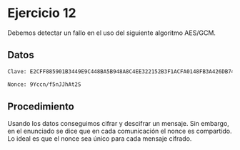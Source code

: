 # Ejercicio 12

Debemos detectar un fallo en el uso del siguiente algoritmo AES/GCM.

## Datos

```bash
Clave: E2CFF885901B3449E9C448BA5B948A8C4EE322152B3F1ACFA0148FB3A426DB74

Nonce: 9Yccn/f5nJJhAt2S
```

## Procedimiento

Usando los datos conseguimos cifrar y descifrar un mensaje. Sin embargo, en el enunciado se dice que en cada comunicación el nonce es compartido. Lo ideal es que el nonce sea único para cada mensaje cifrado.